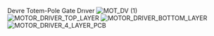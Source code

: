 Devre Totem-Pole Gate Drıver 
![MOT_DV (1)](https://github.com/MUHAMMETGULER35/TOTEM_POLE_GATE_WITH_H_BRIDGE_MOTOR_DRIVER_CARD/assets/156583959/09ebc0b8-e7c4-4a16-a1ad-9608f84aeb65)
![MOTOR_DRIVER_TOP_LAYER](https://github.com/MUHAMMETGULER35/TOTEM_POLE_GATE_WITH_H_BRIDGE_MOTOR_DRIVER_CARD/assets/156583959/b7155f55-f104-47d8-860a-bdc2f6d10f95)
![MOTOR_DRIVER_BOTTOM_LAYER](https://github.com/MUHAMMETGULER35/TOTEM_POLE_GATE_WITH_H_BRIDGE_MOTOR_DRIVER_CARD/assets/156583959/2a0e5699-7b4f-477c-bad3-a804dec22233)
![MOTOR_DRIVER_4_LAYER_PCB](https://github.com/MUHAMMETGULER35/TOTEM_POLE_GATE_WITH_H_BRIDGE_MOTOR_DRIVER_CARD/assets/156583959/a9db0a4d-638e-4a88-a11f-3c653b665ebc)



